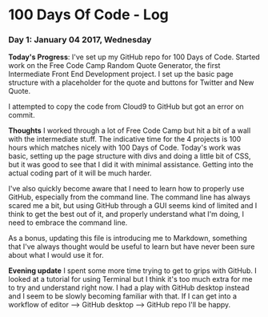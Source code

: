 # 100 Days Of Code - Log

### Day 1: January 04 2017, Wednesday

**Today's Progress**: I've set up my GitHub repo for 100 Days of Code. Started work on the Free Code Camp Random Quote Generator, the first Intermediate Front End Development project. I set up the basic page structure with a placeholder for the quote and buttons for Twitter and New Quote.

I attempted to copy the code from Cloud9 to GitHub but got an error on commit.

**Thoughts** I worked through a lot of Free Code Camp but hit a bit of a wall with the intermediate stuff. The indicative time for the 4 projects is 100 hours which matches nicely with 100 Days of Code. Today's work was basic, setting up the page structure with divs and doing a little bit of CSS, but it was good to see that I did it with minimal assistance. Getting into the actual coding part of it will be much harder.

I've also quickly become aware that I need to learn how to properly use GitHub, especially from the command line. The command line has always scared me a bit, but using GitHub through a GUI seems kind of limited and I think to get the best out of it, and properly understand what I'm doing, I need to embrace the command line.

As a bonus, updating this file is introducing me to Markdown, something that I've always thought would be useful to learn but have never been sure about what I would use it for.

**Evening update** I spent some more time trying to get to grips with GitHub. I looked at a tutorial for using Terminal but I think it's too much extra for me to try and understand right now. I had a play with GitHub desktop instead and I seem to be slowly becoming familiar with that. If I can get into a workflow of editor --> GitHub desktop --> GitHub repo I'll be happy.


